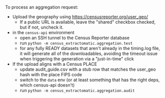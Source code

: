 To process an aggregation request:

- Upload the geography using https://censusreporter.org/user_geo/
    - If a public URL is available, leave the "shared" checkbox checked, but if not, uncheck it.
- in the `census-api` environment
    - open an SSH tunnel to the Census Reporter database
    - run `python -m census_extractomatic.aggregation.test` 
    - for any fully READY datasets that aren't already in the timing.log file, it will generate all of the downloadables, avoiding the timeout issue when triggering the generation via a "just-in-time" click
- If the upload aligns with a Census PLACE
    - update audit_guide.csv with a stub row that matches the user_geo hash with the place FIPS code
    - switch to the `data` env (or at least something that has the right deps, which census-api doesn't)
    - run `python -m census_extractomatic.aggregation.audit`
